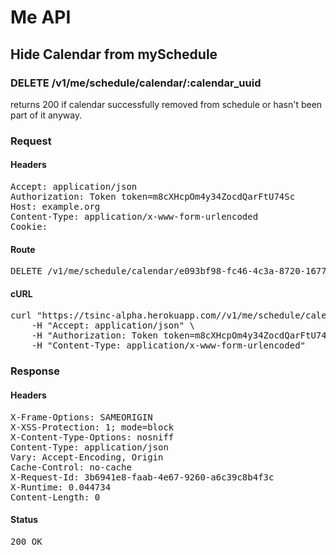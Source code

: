 # Me API

## Hide Calendar from mySchedule

### DELETE /v1/me/schedule/calendar/:calendar_uuid

returns 200 if calendar successfully removed from schedule or hasn&#39;t been part of it anyway.
### Request

#### Headers

<pre>Accept: application/json
Authorization: Token token=m8cXHcpOm4y34ZocdQarFtU74Sc
Host: example.org
Content-Type: application/x-www-form-urlencoded
Cookie: </pre>

#### Route

<pre>DELETE /v1/me/schedule/calendar/e093bf98-fc46-4c3a-8720-1677573b104a</pre>

#### cURL

<pre class="request">curl &quot;https://tsinc-alpha.herokuapp.com//v1/me/schedule/calendar/e093bf98-fc46-4c3a-8720-1677573b104a&quot; -d &#39;&#39; -X DELETE \
	-H &quot;Accept: application/json&quot; \
	-H &quot;Authorization: Token token=m8cXHcpOm4y34ZocdQarFtU74Sc&quot; \
	-H &quot;Content-Type: application/x-www-form-urlencoded&quot;</pre>

### Response

#### Headers

<pre>X-Frame-Options: SAMEORIGIN
X-XSS-Protection: 1; mode=block
X-Content-Type-Options: nosniff
Content-Type: application/json
Vary: Accept-Encoding, Origin
Cache-Control: no-cache
X-Request-Id: 3b6941e8-faab-4e67-9260-a6c39c8b4f3c
X-Runtime: 0.044734
Content-Length: 0</pre>

#### Status

<pre>200 OK</pre>

